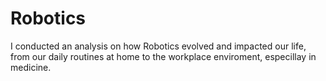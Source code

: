 # Robotics
I conducted an analysis on how Robotics evolved and impacted our life, from our daily routines at home to the workplace enviroment, especillay in medicine. 

